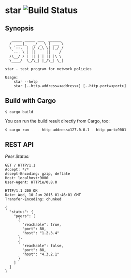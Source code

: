 # star ![Build Status](https://travis-ci.org/mesosphere/star.svg?branch=master)

## Synopsis

```
   _____ _____ ___  ______
  /  ___|_   _/ _ \ | ___ \
  \ `--.  | |/ /_\ \| |_/ /
   `--. \ | ||  _  ||    /
  /\__/ / | || | | || |\ \
  \____/  \_/\_| |_/\_| \_|

star - test program for network policies

Usage:
    star --help
    star [--http-address=<address>] [--http-port=<port>]
```

## Build with Cargo

```shell
$ cargo build
```

You can run the build result directly from Cargo, too:

```shell
$ cargo run -- --http-address=127.0.0.1 --http-port=9001
```

## REST API

*Peer Status:*

```http
GET / HTTP/1.1
Accept: */*
Accept-Encoding: gzip, deflate
Host: localhost:9000
User-Agent: HTTPie/0.8.0
```

```http
HTTP/1.1 200 OK
Date: Wed, 10 Jun 2015 01:46:01 GMT
Transfer-Encoding: chunked

{
  "status": {
    "peers": [
      {
        "reachable": true,
        "port": 80,
        "host": "1.2.3.4"
      },
      {
        "reachable": false,
        "port": 88,
        "host": "4.3.2.1"
      }
    ]
  }
}
```
